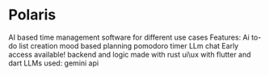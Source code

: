 # Polaris
AI based time management software for different use cases
Features:
Ai to-do list creation
mood based planning
pomodoro timer
LLm chat
Early access available!
backend and logic made with rust
ui\ux with flutter and dart
LLMs used: gemini api
